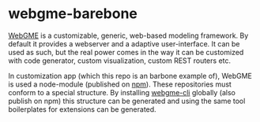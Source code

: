 # webgme-barebone
[WebGME](https://webgme.org) is a customizable, generic, web-based modeling framework. By default it provides a webserver and a adaptive user-interface. It can be used as such, but the real power comes in the way it can be customized with code generator, custom visualization, custom REST routers etc.

In customization app (which this repo is an barbone example of), WebGME is used a node-module (published on [npm](https://www.npmjs.com/package/webgme)). These repositories must conform to a special structure. By installing [webgme-cli](https://github.com/webgme/webgme-cli) globally (also publish on npm) this structure can be generated and using the same tool boilerplates for extensions can be generated.
